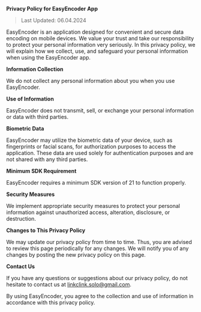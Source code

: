 **Privacy Policy for EasyEncoder App**

>Last Updated: 06.04.2024

EasyEncoder is an application designed for convenient and secure data encoding on mobile devices. We value your trust and take our responsibility to protect your personal information very seriously. In this privacy policy, we will explain how we collect, use, and safeguard your personal information when using the EasyEncoder app.

**Information Collection**

We do not collect any personal information about you when you use EasyEncoder.

**Use of Information**

EasyEncoder does not transmit, sell, or exchange your personal information or data with third parties.

**Biometric Data**

EasyEncoder may utilize the biometric data of your device, such as fingerprints or facial scans, for authorization purposes to access the application. These data are used solely for authentication purposes and are not shared with any third parties.

**Minimum SDK Requirement**

EasyEncoder requires a minimum SDK version of 21 to function properly.

**Security Measures**

We implement appropriate security measures to protect your personal information against unauthorized access, alteration, disclosure, or destruction.

**Changes to This Privacy Policy**

We may update our privacy policy from time to time. Thus, you are advised to review this page periodically for any changes. We will notify you of any changes by posting the new privacy policy on this page.

**Contact Us**

If you have any questions or suggestions about our privacy policy, do not hesitate to contact us at linkclink.solo@gmail.com.

By using EasyEncoder, you agree to the collection and use of information in accordance with this privacy policy.
